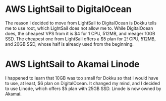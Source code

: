 # AWS LightSail to DigitalOcean

The reason I decided to move from LightSail to DigitalOcean is Dokku tells me to use root, which LightSail does not allow me to.
While DigitalOcean does, the cheapest VPS from it is $4 for 1 CPU, 512MB, and meager 10GB SSD. The cheapest one from LightSail offers
a $5 plan for 2! CPU, 512MB, and 20GB SSD, whose half is already used from the beginning.

# AWS LightSail to Akamai Linode

I happened to learn that 10GB was too small for Dokku so that I would have to use, at least, $6 plan on DigitalOcean.
It changed my mind, and I decided to use Linode, which offers $5 plan with 25GB SSD. Linode is now owned by Akamai.
